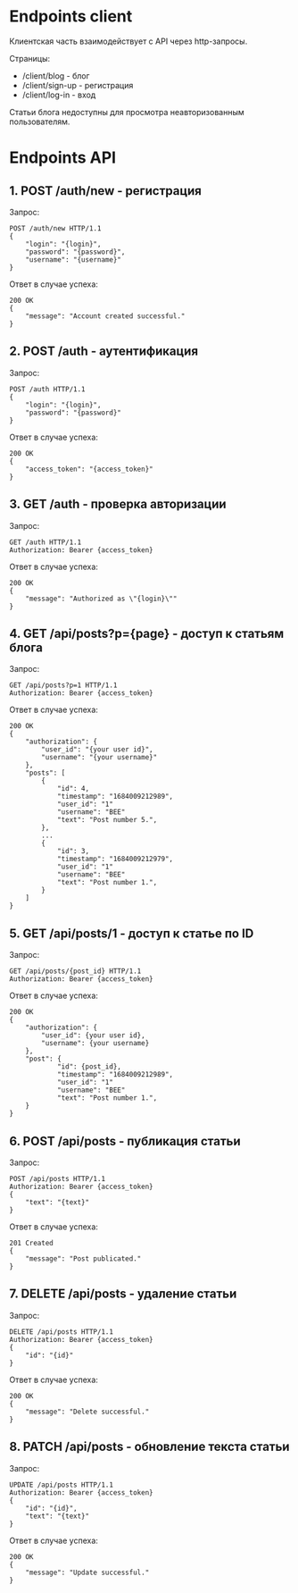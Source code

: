 # Endpoints client

Клиентская часть взаимодействует с API через http-запросы.

Страницы:
- /client/blog - блог
- /client/sign-up - регистрация
- /client/log-in - вход

Статьи блога недоступны для просмотра неавторизованным пользователям.

# Endpoints API

## 1. POST /auth/new - регистрация

Запрос:

```http
POST /auth/new HTTP/1.1
{
    "login": "{login}",
    "password": "{password}",
    "username": "{username}"
}
```

Ответ в случае успеха:

```http
200 OK
{
    "message": "Account created successful."
}
```

## 2. POST /auth - аутентификация

Запрос:

```http
POST /auth HTTP/1.1
{
    "login": "{login}",
    "password": "{password}"
}
```

Ответ в случае успеха:

```http
200 OK
{
    "access_token": "{access_token}"
}
```

## 3. GET /auth - проверка авторизации

Запрос:

```http
GET /auth HTTP/1.1
Authorization: Bearer {access_token}
```

Ответ в случае успеха:

```http
200 OK
{
    "message": "Authorized as \"{login}\""
}
```

## 4. GET /api/posts?p={page} - доступ к статьям блога

Запрос:

```http
GET /api/posts?p=1 HTTP/1.1
Authorization: Bearer {access_token}
```

Ответ в случае успеха:

```http
200 OK
{
    "authorization": {
        "user_id": "{your user id}",
        "username": "{your username}"
    },
    "posts": [
        {
            "id": 4,
            "timestamp": "1684009212989",
            "user_id": "1"
            "username": "BEE"
            "text": "Post number 5.",
        },
        ...
        {
            "id": 3,
            "timestamp": "1684009212979",
            "user_id": "1"
            "username": "BEE"
            "text": "Post number 1.",
        }
    ]
}
```

## 5. GET /api/posts/1 - доступ к статье по ID

Запрос:

```http
GET /api/posts/{post_id} HTTP/1.1
Authorization: Bearer {access_token}
```

Ответ в случае успеха:

```http
200 OK
{
    "authorization": {
        "user_id": {your user id},
        "username": {your username}
    },
    "post": {
            "id": {post_id},
            "timestamp": "1684009212989",
            "user_id": "1"
            "username": "BEE"
            "text": "Post number 1.",
    }
}
```

## 6. POST /api/posts - публикация статьи

Запрос:

```http
POST /api/posts HTTP/1.1
Authorization: Bearer {access_token}
{
    "text": "{text}"
}
```

Ответ в случае успеха:

```http
201 Created
{
    "message": "Post publicated."
}
```

## 7. DELETE /api/posts - удаление статьи

Запрос:

```http
DELETE /api/posts HTTP/1.1
Authorization: Bearer {access_token}
{
    "id": "{id}"
}
```

Ответ в случае успеха:

```http
200 OK
{
    "message": "Delete successful."
}
```

## 8. PATCH /api/posts - обновление текста статьи

Запрос:

```http
UPDATE /api/posts HTTP/1.1
Authorization: Bearer {access_token}
{
    "id": "{id}",
    "text": "{text}"
}
```

Ответ в случае успеха:

```http
200 OK
{
    "message": "Update successful."
}
```

